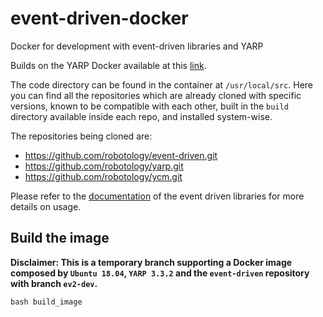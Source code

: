 # event-driven-docker
Docker for development with event-driven libraries and YARP

Builds on the YARP Docker available at this [link](https://hub.docker.com/repository/docker/eventdrivenrobotics/yarp).

The code directory can be found in the container at `/usr/local/src`. Here you can find all the repositories which are already cloned with specific versions, known to be compatible with each other, built in the `build` directory available inside each repo, and installed system-wise.

The repositories being cloned are:
* https://github.com/robotology/event-driven.git
* https://github.com/robotology/yarp.git
* https://github.com/robotology/ycm.git

Please refer to the [documentation](http://robotology.github.io/event-driven/doxygen/doc/html/index.html) of the event driven libraries for more details on usage.

## Build the image

**Disclaimer: This is a temporary branch supporting a Docker image composed by `Ubuntu 18.04`, `YARP 3.3.2` and the `event-driven` repository with branch `ev2-dev`.**

```console
bash build_image
```
